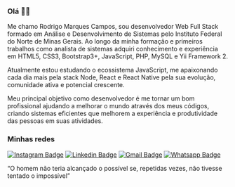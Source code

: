 ### Olá ✌🏻

<p> Me chamo Rodrigo Marques Campos, sou desenvolvedor Web Full Stack formado em Análise e Desenvolvimento de Sistemas pelo Instituto Federal do Norte de Minas Gerais. Ao longo da minha formação e primeiros trabalhos como analista de sistemas adquiri conhecimento e experiência em HTML5, CSS3, Bootstrap3+, JavaScript, PHP, MySQL e Yii Framework 2.

Atualmente estou estudando o ecossistema JavaScript, me apaixonando cada dia mais pela stack Node, React e React Native pela sua evolução, comunidade ativa e potencial crescente.

Meu principal objetivo como desenvolvedor é me tornar um bom profissional ajudando a melhorar o mundo através dos meus códigos, criando sistemas eficientes que melhorem a experiência e produtividade das pessoas em suas atividades.
</p>

### Minhas redes

[![Instagram Badge](https://img.shields.io/badge/-@rmc.dev-8B008B?style=flat-square&labelColor=8B008B&logo=instagram&logoColor=white&link=https://twitter.com/sakshamtaneja00)](https://www.instagram.com/rmc.dev/)  [![Linkedin Badge](https://img.shields.io/badge/-rmc2-blue?style=flat-square&logo=Linkedin&logoColor=white&link=https://www.linkedin.com/in/llucasallvarenga/)](https://www.linkedin.com/in/rmc2/) [![Gmail Badge](https://img.shields.io/badge/-digoleeke@gmail.com-c14438?style=flat-square&logo=Gmail&logoColor=white&link=mailto:digoleeke@gmail.com)](mailto:digoleeke@gmail.com) [![Whatsapp Badge](https://img.shields.io/badge/-Rodrigo%20Campos-25D366?style=flat-square&logo=Whatsapp&logoColor=white)](https://api.whatsapp.com/send?phone=5538998206388&text=Ol%C3%A1%20Rodrigo!%20Vim%20atrav%C3%A9s%20do%20seu%20Github%2C%20podemos%20conversar%3F)


<p> “O homem não teria alcançado o possível se, repetidas vezes, não tivesse tentado o impossível” </p>
<!--
**rmc97/rmc97** is a ✨ _special_ ✨ repository because its `README.md` (this file) appears on your GitHub profile.

Here are some ideas to get you started:

- 🔭 I’m currently working on ...
- 🌱 I’m currently learning ...
- 👯 I’m looking to collaborate on ...
- 🤔 I’m looking for help with ...
- 💬 Ask me about ...
- 📫 How to reach me: ...
- 😄 Pronouns: ...
- ⚡ Fun fact: ...
-->
